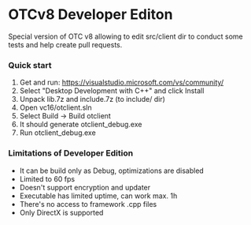 # OTCv8 Developer Editon

Special version of OTC v8 allowing to edit src/client dir to conduct some tests and help create pull requests.

### Quick start

1. Get and run: https://visualstudio.microsoft.com/vs/community/
2. Select "Desktop Development with C++" and click Install
3. Unpack lib.7z and include.7z (to include/ dir)
4. Open vc16/otclient.sln
5. Select Build -> Build otclient
6. It should generate otclient_debug.exe
7. Run otclient_debug.exe

### Limitations of Developer Edition

- It can be build only as Debug, optimizations are disabled
- Limited to 60 fps
- Doesn't support encryption and updater
- Executable has limited uptime, can work max. 1h
- There's no access to framework .cpp files
- Only DirectX is supported
